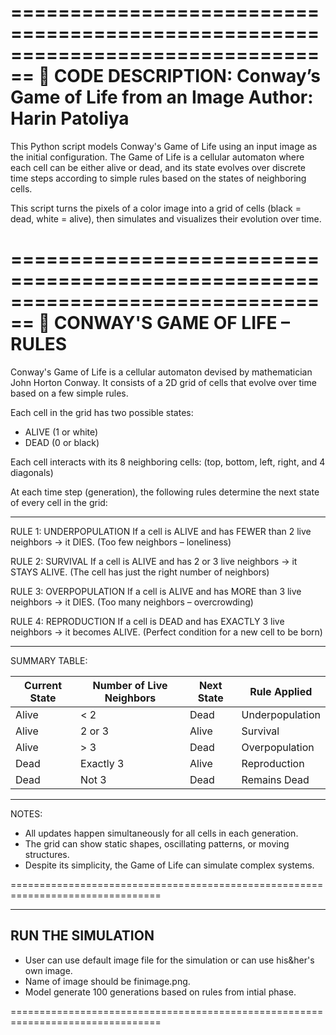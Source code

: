 ================================================================================
📘 CODE DESCRIPTION: Conway’s Game of Life from an Image
Author: Harin Patoliya
================================================================================

This Python script models Conway's Game of Life using an input image as the
initial configuration. The Game of Life is a cellular automaton where each cell
can be either alive or dead, and its state evolves over discrete time steps
according to simple rules based on the states of neighboring cells.

This script turns the pixels of a color image into a grid of cells (black = dead,
white = alive), then simulates and visualizes their evolution over time.

================================================================================
🧠 CONWAY'S GAME OF LIFE – RULES
================================================================================

Conway's Game of Life is a cellular automaton devised by mathematician 
John Horton Conway. It consists of a 2D grid of cells that evolve over time
based on a few simple rules.

Each cell in the grid has two possible states:
- ALIVE (1 or white)
- DEAD  (0 or black)

Each cell interacts with its 8 neighboring cells:
(top, bottom, left, right, and 4 diagonals)

At each time step (generation), the following rules determine the next state
of every cell in the grid:

--------------------------------------------------------------------------------
RULE 1: UNDERPOPULATION
If a cell is ALIVE and has FEWER than 2 live neighbors → it DIES.
(Too few neighbors – loneliness)

RULE 2: SURVIVAL
If a cell is ALIVE and has 2 or 3 live neighbors → it STAYS ALIVE.
(The cell has just the right number of neighbors)

RULE 3: OVERPOPULATION
If a cell is ALIVE and has MORE than 3 live neighbors → it DIES.
(Too many neighbors – overcrowding)

RULE 4: REPRODUCTION
If a cell is DEAD and has EXACTLY 3 live neighbors → it becomes ALIVE.
(Perfect condition for a new cell to be born)

--------------------------------------------------------------------------------
SUMMARY TABLE:

| Current State | Number of Live Neighbors | Next State | Rule Applied       |
|---------------|--------------------------|------------|--------------------|
| Alive         | < 2                      | Dead       | Underpopulation    |
| Alive         | 2 or 3                   | Alive      | Survival           |
| Alive         | > 3                      | Dead       | Overpopulation     |
| Dead          | Exactly 3                | Alive      | Reproduction       |
| Dead          | Not 3                    | Dead       | Remains Dead       |

--------------------------------------------------------------------------------
NOTES:

- All updates happen simultaneously for all cells in each generation.
- The grid can show static shapes, oscillating patterns, or moving structures.
- Despite its simplicity, the Game of Life can simulate complex systems.

================================================================================

--------------------------------------------------------------------------------
 RUN THE SIMULATION
--------------------------------------------------------------------------------
- User can use default image file for the simulation or can use his&her's own image.
- Name of image should be finimage.png.
- Model generate 100 generations based on rules from intial phase.

================================================================================

